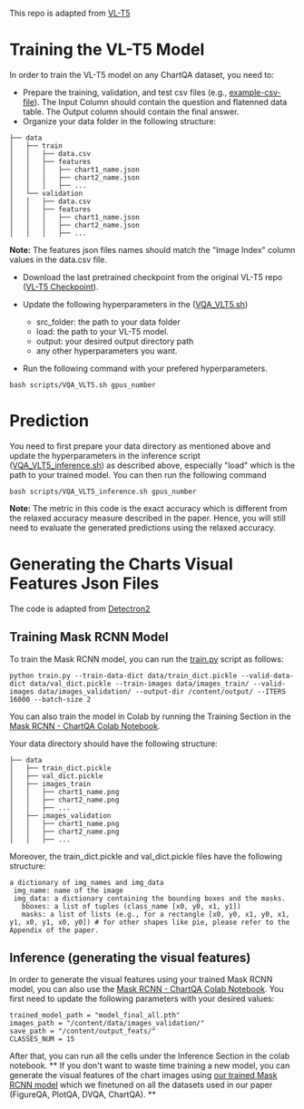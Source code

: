

This repo is adapted from [VL-T5](https://github.com/j-min/VL-T5)
# Training the VL-T5 Model

In order to train the VL-T5 model on any ChartQA dataset, you need to: 
* Prepare the training, validation, and test csv files (e.g., [example-csv-file](https://github.com/vis-nlp/ChartQA/blob/main/Figures%20and%20Examples/T5%20and%20VL-T5%20Input%20File%20Examples.csv)). The Input Column should contain the question and flatenned data table. The Output column should contain the final answer. 
* Organize your data folder in the following structure:

```
├── data                   
│   ├── train   
│   │   ├── data.csv
│   │   ├── features
│   │   │   ├── chart1_name.json
│   │   │   ├── chart2_name.json
│   │   │   ├── ...
│   └── validation  
│   │   ├── data.csv
│   │   ├── features
│   │   │   ├── chart1_name.json
│   │   │   ├── chart2_name.json
│   │   │   ├── ...
```
 <strong>Note:</strong> The features json files names should match the "Image Index" column values in the data.csv file. 

* Download the last pretrained checkpoint from the original VL-T5 repo ([VL-T5 Checkpoint](https://drive.google.com/drive/folders/12Acv2YLQSxgrx_-4mahUvqNikcz7XfPi)).

* Update the following hyperparameters in the ([VQA_VLT5.sh](https://github.com/vis-nlp/ChartQA/blob/main/Models/VL-T5/scripts/VQA_VLT5.sh))
  * src_folder: the path to your data folder
  * load: the path to your VL-T5 model. 
  * output: your desired output directory path
  * any other hyperparameters you want. 
  
* Run the following command with your prefered hyperparameters.
```
bash scripts/VQA_VLT5.sh gpus_number
```

# Prediction
You need to first prepare your data directory as mentioned above and update the hyperparameters in the inference script ([VQA_VLT5_inference.sh](https://github.com/vis-nlp/ChartQA/blob/main/Models/VL-T5/scripts/VQA_VLT5_inference.sh)) as described above, especially "load" which is the path to your trained model. You can then run the following command

```
bash scripts/VQA_VLT5_inference.sh gpus_number
```

 <strong>Note:</strong> The metric in this code is the exact accuracy which is different from the relaxed accuracy measure described in the paper. Hence, you will still need to evaluate the generated predictions using the relaxed accuracy. 
 
 
# Generating the Charts Visual Features Json Files
The code is adapted from [Detectron2](https://detectron2.readthedocs.io/en/latest/tutorials/getting_started.html)
## Training Mask RCNN Model
To train the Mask RCNN model, you can run the [train.py](https://github.com/vis-nlp/ChartQA/blob/main/Models/VL-T5/Mask-RCNN/train.py) script as follows:

```
python train.py --train-data-dict data/train_dict.pickle --valid-data-dict data/val_dict.pickle --train-images data/images_train/ --valid-images data/images_validation/ --output-dir /content/output/ --ITERS 16000 --batch-size 2
```

You can also train the model in Colab by running the Training Section in the [Mask RCNN - ChartQA Colab Notebook](https://github.com/vis-nlp/ChartQA/blob/main/Models/VL-T5/Mask-RCNN/Mask_RCNN_ChartQA.ipynb).  

Your data directory should have the following structure:
```
├── data                 
│   ├── train_dict.pickle   
│   ├── val_dict.pickle   
│   ├── images_train           
│   │   ├── chart1_name.png
│   │   ├── chart2_name.png
│   │   ├── ...
│   ├── images_validation           
│   │   ├── chart1_name.png
│   │   ├── chart2_name.png
│   │   ├── ...

```
Moreover, the train_dict.pickle and val_dict.pickle files have the following structure:
```
a dictionary of img_names and img_data
 img_name: name of the image
 img_data: a dictionary containing the bounding boxes and the masks.
   bboxes: a list of tuples (class_name [x0, y0, x1, y1])
   masks: a list of lists (e.g., for a rectangle [x0, y0, x1, y0, x1, y1, x0, y1, x0, y0]) # for other shapes like pie, please refer to the Appendix of the paper. 
```
## Inference (generating the visual features)
In order to generate the visual features using your trained Mask RCNN model, you can also use the [Mask RCNN - ChartQA Colab Notebook](https://github.com/vis-nlp/ChartQA/blob/main/Models/VL-T5/Mask-RCNN/Mask_RCNN_ChartQA.ipynb). You first need to update the following parameters with your desired values:
```
trained_model_path = "model_final_all.pth"
images_path = "/content/data/images_validation/"
save_path = "/content/output_feats/"
CLASSES_NUM = 15
```
After that, you can run all the cells under the Inference Section in the colab notebook. 
** If you don't want to waste time training a new model, you can generate the visual features of the chart images using [our trained Mask RCNN model](https://drive.google.com/file/d/1UgXmggU6P-d9GE6tdZrZsfc61ZuGcvSA/view?usp=sharing) which we finetuned on all the datasets used in our paper (FigureQA, PlotQA, DVQA, ChartQA). **
